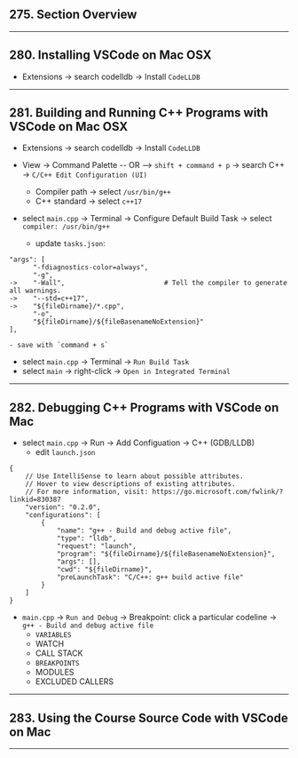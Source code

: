 ## 275. Section Overview

***

## 280. Installing VSCode on Mac OSX

* Extensions -> search codelldb -> Install `CodeLLDB`

***

## 281. Building and Running C++ Programs with VSCode on Mac OSX

* Extensions -> search codelldb -> Install `CodeLLDB`

* View -> Command Palette -- OR --> `shift + command + p` -> search C++ -> `C/C++ Edit Configuration (UI)`
    - Compiler path -> select `/usr/bin/g++`
    - C++ standard -> select `c++17`


* select `main.cpp` -> Terminal -> Configure Default Build Task -> select `compiler: /usr/bin/g++`
    - update `tasks.json`:
```
"args": [
      "-fdiagnostics-color=always",
      "-g",
->    "-Wall",                         # Tell the compiler to generate all warnings.
->    "--std=c++17",
->	  "${fileDirname}/*.cpp",
	  "-o",
	  "${fileDirname}/${fileBasenameNoExtension}"
],
```
    - save with `command + s`


* select `main.cpp` -> Terminal -> `Run Build Task`
* select `main` -> right-click -> `Open in Integrated Terminal`
***

## 282. Debugging C++ Programs with VSCode on Mac

* select `main.cpp` -> Run -> Add Configuation -> C++ (GDB/LLDB)
    - edit `launch.json`
```
{
    // Use IntelliSense to learn about possible attributes.
    // Hover to view descriptions of existing attributes.
    // For more information, visit: https://go.microsoft.com/fwlink/?linkid=830387
    "version": "0.2.0",
    "configurations": [
        {
            "name": "g++ - Build and debug active file",
            "type": "lldb",
            "request": "launch",
            "program": "${fileDirname}/${fileBasenameNoExtension}",
            "args": [],
            "cwd": "${fileDirname}",
            "preLaunchTask": "C/C++: g++ build active file"
        }
    ]
}
```

* `main.cpp` -> `Run and Debug` -> Breakpoint: click a particular codeline -> `g++ - Build and debug active file`
    - `VARIABLES`
    - WATCH
    - CALL STACK
    - `BREAKPOINTS`
    - MODULES
    - EXCLUDED CALLERS

***

## 283. Using the Course Source Code with VSCode on Mac

***

##
